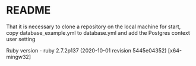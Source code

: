 # README

That it is necessary to clone a repository on the local machine for start,
copy database_example.yml to database.yml and add the Postgres context user setting

Ruby version - ruby 2.7.2p137 (2020-10-01 revision 5445e04352) [x64-mingw32]


